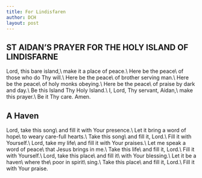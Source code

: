 ```yaml
---
title: For Lindisfaren
author: DCH
layout: post
---
```

## ST AIDAN’S PRAYER FOR THE HOLY ISLAND OF LINDISFARNE

Lord, this bare island,\\
make it a place of peace.\\
Here be the peace\\
of those who do Thy will.\\
Here be the peace\\
of brother serving man.\\
Here be the peace\\
of holy monks obeying.\\
Here be the peace\\
of praise by dark and day.\\
Be this Island Thy Holy Island.\\
I, Lord, Thy servant, Aidan,\\
make this prayer.\\
Be it Thy care.
Amen.

## A Haven

Lord, take this song\\
and fill it with Your presence.\\
Let it bring a word of hope\\
to weary care-full hearts.\\
Take this song\\
and fill it, Lord.\\
Fill it with Yourself.\\
Lord, take my life\\
and fill it with Your praises.\\
Let me speak a word of peace\\
that Jesus brings in me.\\
Take this life\\
and fill it, Lord.\\
Fill it with Yourself.\\
Lord, take this place\\
and fill it\\
with Your blessing.\\
Let it be a haven\\
where the\\
poor in spirit\\
sing.\\
Take this place\\
and fill it, Lord.\\
Fill it with Your praise.
